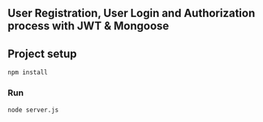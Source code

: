 
## User Registration, User Login and Authorization process with JWT & Mongoose

 
## Project setup
```
npm install
```

### Run
```
node server.js
```
